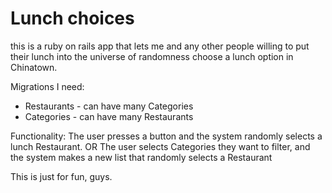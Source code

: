 # Lunch choices

this is a ruby on rails app that lets me and any other people willing to put their lunch into the universe of randomness choose a lunch option in Chinatown.

Migrations I need:
- Restaurants - can have many Categories
- Categories - can have many Restaurants

Functionality:
The user presses a button and the system randomly selects a lunch Restaurant.
OR
The user selects Categories they want to filter, and the system makes a new list that randomly selects a Restaurant

This is just for fun, guys.
